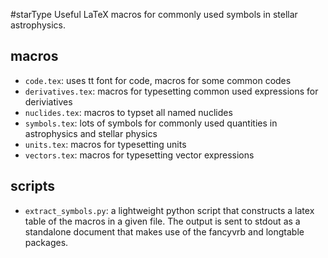 #starType
Useful LaTeX macros for commonly used symbols in stellar astrophysics.

## macros
*   `code.tex`: uses tt font for code, macros for some common codes
*   `derivatives.tex`: macros for typesetting common used expressions for deriviatives
*   `nuclides.tex`:  macros to typset all named nuclides
*   `symbols.tex`: lots of symbols for commonly used quantities in astrophysics and stellar physics
*   `units.tex`: macros for typesetting units
*   `vectors.tex`: macros for typesetting vector expressions

## scripts
*   `extract_symbols.py`: a lightweight python script that constructs a latex table of the macros in a given file. The output is sent to stdout as a standalone document that makes use of the fancyvrb and longtable packages.
